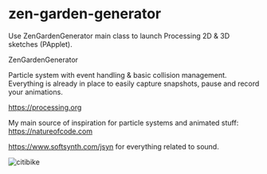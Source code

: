 # zen-garden-generator

Use ZenGardenGenerator main class to launch Processing 2D & 3D sketches (PApplet).

ZenGardenGenerator <SketchClassName> <SketchArguments>

Particle system with event handling & basic collision management. Everything is already in place to easily capture snapshots, pause and record your animations.

https://processing.org

My main source of inspiration for particle systems and animated stuff: https://natureofcode.com

https://www.softsynth.com/jsyn for everything related to sound.

![citibike](https://github.com/gestorum/zen-garden-generator/assets/96925948/3706a863-f45f-41aa-871f-3ab776e1547f)
